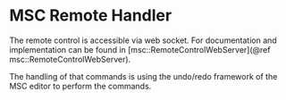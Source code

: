 # MSC Remote Handler

The remote control is accessible via web socket. For documentation and implementation can be found in [msc::RemoteControlWebServer](@ref msc::RemoteControlWebServer).

The handling of that commands is using the undo/redo framework of the MSC editor to perform the commands.
